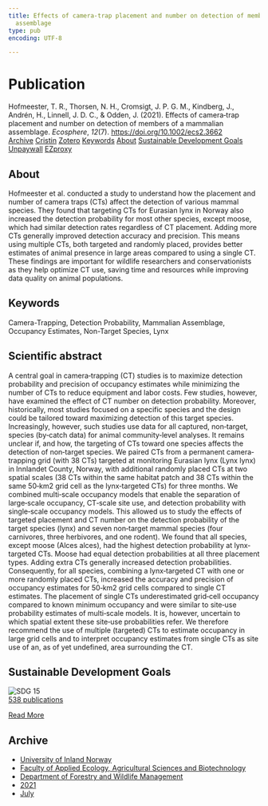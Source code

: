 ```yaml
---
title: Effects of camera‐trap placement and number on detection of members of a mammalian
  assemblage
type: pub
encoding: UTF-8

---
```

<h1>Publication</h1>
<article id="csl-bib-container-LEYQ7SHB" class="csl-bib-container">
  <div class="csl-bib-body"> <div class="csl-entry">Hofmeester, T. R., Thorsen, N. H., Cromsigt, J. P. G. M., Kindberg, J., Andrén, H., Linnell, J. D. C., &#38; Odden, J. (2021). Effects of camera‐trap placement and number on detection of members of a mammalian assemblage. <i>Ecosphere</i>, <i>12</i>(7). <a href="https://doi.org/10.1002/ecs2.3662">https://doi.org/10.1002/ecs2.3662</a></div> </div>
  <div class="csl-bib-buttons">
    <a href="#taxonomy-article-LEYQ7SHB" alt="archive" class="csl-bib-button">Archive</a>
    <a href="https://app.cristin.no/results/show.jsf?id=1922675" alt="Cristin" class="csl-bib-button">Cristin</a>
    <a href="http://zotero.org/groups/5881554/items/LEYQ7SHB" alt="Zotero" class="csl-bib-button">Zotero</a>
    <a href="#keywords-article-LEYQ7SHB" alt="keywords" class="csl-bib-button">Keywords</a>
    <a href="#about-article-LEYQ7SHB" alt="about_pub" class="csl-bib-button">About</a>
    <a href="#sdg-article-LEYQ7SHB" alt="sdg" class="csl-bib-button">Sustainable Development Goals</a>
    <a href="https://pub.epsilon.slu.se/24916/1/hoffmeester_t_et_al_210818.pdf" alt="Unpaywall" class="csl-bib-button">Unpaywall</a>
    <a href="https://pub.epsilon.slu.se/24916/1/hoffmeester_t_et_al_210818.pdf" alt="EZproxy" class="csl-bib-button">EZproxy</a>
  </div>
  <div id="csl-bib-meta-container-LEYQ7SHB"></div>
</article>
<div id="csl-bib-meta-LEYQ7SHB" class="csl-bib-meta">
  <article id="about-article-LEYQ7SHB" class="about_pub-article">
    <h1>About</h1>
    Hofmeester et al. conducted a study to understand how the placement and number of camera traps (CTs) affect the detection of various mammal species. They found that targeting CTs for Eurasian lynx in Norway also increased the detection probability for most other species, except moose, which had similar detection rates regardless of CT placement. Adding more CTs generally improved detection accuracy and precision. This means using multiple CTs, both targeted and randomly placed, provides better estimates of animal presence in large areas compared to using a single CT. These findings are important for wildlife researchers and conservationists as they help optimize CT use, saving time and resources while improving data quality on animal populations.
  </article>
  <article id="keywords-article-LEYQ7SHB" class="keywords-article">
    <h1>Keywords</h1>
    Camera-Trapping, Detection Probability, Mammalian Assemblage, Occupancy Estimates, Non-Target Species, Lynx
  </article>
  <article id="abstract-article-LEYQ7SHB" class="abstract-article">
    <h1>Scientific abstract</h1>
    A central goal in camera‐trapping (CT) studies is to maximize detection probability and precision of occupancy estimates while minimizing the number of CTs to reduce equipment and labor costs. Few studies, however, have examined the effect of CT number on detection probability. Moreover, historically, most studies focused on a specific species and the design could be tailored toward maximizing detection of this target species. Increasingly, however, such studies use data for all captured, non‐target, species (by‐catch data) for animal community‐level analyses. It remains unclear if, and how, the targeting of CTs toward one species affects the detection of non‐target species. We paired CTs from a permanent camera‐trapping grid (with 38 CTs) targeted at monitoring Eurasian lynx (Lynx lynx) in Innlandet County, Norway, with additional randomly placed CTs at two spatial scales (38 CTs within the same habitat patch and 38 CTs within the same 50‐km2 grid cell as the lynx‐targeted CTs) for three months. We combined multi‐scale occupancy models that enable the separation of large‐scale occupancy, CT‐scale site use, and detection probability with single‐scale occupancy models. This allowed us to study the effects of targeted placement and CT number on the detection probability of the target species (lynx) and seven non‐target mammal species (four carnivores, three herbivores, and one rodent). We found that all species, except moose (Alces alces), had the highest detection probability at lynx‐targeted CTs. Moose had equal detection probabilities at all three placement types. Adding extra CTs generally increased detection probabilities. Consequently, for all species, combining a lynx‐targeted CT with one or more randomly placed CTs, increased the accuracy and precision of occupancy estimates for 50‐km2 grid cells compared to single CT estimates. The placement of single CTs underestimated grid‐cell occupancy compared to known minimum occupancy and were similar to site‐use probability estimates of multi‐scale models. It is, however, uncertain to which spatial extent these site‐use probabilities refer. We therefore recommend the use of multiple (targeted) CTs to estimate occupancy in large grid cells and to interpret occupancy estimates from single CTs as site use of an, as of yet undefined, area surrounding the CT.
  </article>
  <article id="sdg-article-LEYQ7SHB" class="sdg-article">
    <h1>Sustainable Development Goals</h1>
    <div class="sdg-container"><div id="sdg15" class="sdg">
        <img src="{{< params subfolder >}}images/sdg/sdg15_en.png" class="image" alt="SDG 15">
        <div class="sdg-overlay">
          <a href="{{< params subfolder >}}en/archive/?sdg=15#archive" class="sdg-publication-count"><span>538</span> publications</a>
          <p><a href="https://sdgs.un.org/goals/goal15" class="sdg-read-more">Read More</a></p>
        </div>
      </div></div>
  </article>
  <article id="taxonomy-article-LEYQ7SHB" class="taxonomy-article">
    <h1>Archive</h1>
    <ul>
      <li><a href="{{< params subfolder >}}en/archive/?key=3DCRN523">University of Inland Norway</a></li>
      <li><a href="{{< params subfolder >}}en/archive/?key=T77LXH6D">Faculty of Applied Ecology, Agricultural Sciences and Biotechnology</a></li>
      <li><a href="{{< params subfolder >}}en/archive/?key=7TRARPE3">Department of Forestry and Wildlife Management</a></li>
      <li><a href="{{< params subfolder >}}en/archive/?key=5LT6Q2XL">2021</a></li>
      <li><a href="{{< params subfolder >}}en/archive/?key=3BIKDGX3">July</a></li>
    </ul>
  </article>
</div>
